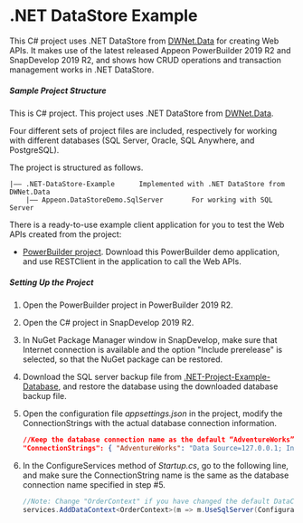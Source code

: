 ﻿# <b>.NET DataStore Example</b>

This C# project uses .NET DataStore from [DWNet.Data](<https://www.nuget.org/packages/DWNet.Data/>) for creating Web APIs.  It makes use of the latest released Appeon PowerBuilder 2019 R2 and SnapDevelop 2019 R2, and shows how CRUD operations and transaction management works in .NET DataStore.

##### Sample Project Structure

This is C# project. This project uses .NET DataStore from [DWNet.Data](<https://www.nuget.org/packages/DWNet.Data/>). 

Four different sets of project files are included, respectively for working with different databases (SQL Server, Oracle, SQL Anywhere, and PostgreSQL).

The project is structured as follows.

```
|—— .NET-DataStore-Example		Implemented with .NET DataStore from DWNet.Data
    |—— Appeon.DataStoreDemo.SqlServer       For working with SQL Server
```

There is a ready-to-use example client application for you to test the Web APIs created from the project:

- [PowerBuilder project](https://github.com/Appeon/PowerBuilder-RestClient-Example). Download this PowerBuilder demo application, and use RESTClient in the application to call the Web APIs.

##### Setting Up the Project

1. Open the PowerBuilder project in PowerBuilder 2019 R2.

2. Open the C# project in SnapDevelop 2019 R2. 

3. In NuGet Package Manager window in SnapDevelop, make sure that Internet connection is available and the option "Include prerelease" is selected, so that the NuGet package can be restored.

4. Download the SQL server backup file from [.NET-Project-Example-Database](https://github.com/Appeon/.NET-Project-Example-Database), and restore the database using the downloaded database backup file.

5. Open the configuration file *appsettings.json* in the project, modify the ConnectionStrings with the actual database connection information. 

   ```json
   //Keep the database connection name as the default “AdventureWorks” or change it to a name you prefer to use, and change the Data Source, User ID, Password and Initial Catalog according to the actual settings
   "ConnectionStrings": { "AdventureWorks": "Data Source=127.0.0.1; Initial Catalog=AdventureWorks; Integrated Security=False; User ID=sa; Password=123456; Pooling=True; Min Pool Size=0; Max Pool Size=100; ApplicationIntent=ReadWrite" } 
   ```

6. In the ConfigureServices method of *Startup.cs*, go to the following line, and make sure the ConnectionString name is the same as the database connection name specified in step #5.

   ```C#
   //Note: Change "OrderContext" if you have changed the default DataContext file name; change the "AdventureWorks" if you have changed the database connection name in appsettings.json 
   services.AddDataContext<OrderContext>(m => m.UseSqlServer(Configuration["ConnectionStrings:AdventureWorks"])); 
   ```


